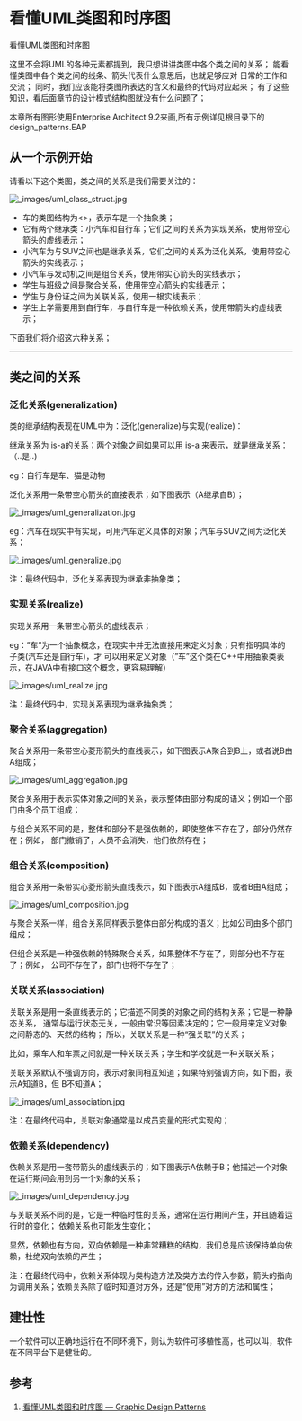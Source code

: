 # 看懂UML类图和时序图

[看懂UML类图和时序图](https://design-patterns.readthedocs.io/zh_CN/latest/read_uml.html#uml "永久链接至标题")

这里不会将UML的各种元素都提到，我只想讲讲类图中各个类之间的关系； 能看懂类图中各个类之间的线条、箭头代表什么意思后，也就足够应对 日常的工作和交流； 同时，我们应该能将类图所表达的含义和最终的代码对应起来； 有了这些知识，看后面章节的设计模式结构图就没有什么问题了；

本章所有图形使用Enterprise Architect 9.2来画,所有示例详见根目录下的design_patterns.EAP

## 从一个示例开始[](https://design-patterns.readthedocs.io/zh_CN/latest/read_uml.html#id1 "永久链接至标题")

请看以下这个类图，类之间的关系是我们需要关注的：

![_images/uml_class_struct.jpg](https://design-patterns.readthedocs.io/zh_CN/latest/_images/uml_class_struct.jpg)

*   车的类图结构为<<abstract>>，表示车是一个抽象类；
*   它有两个继承类：小汽车和自行车；它们之间的关系为实现关系，使用带空心箭头的虚线表示；
*   小汽车为与SUV之间也是继承关系，它们之间的关系为泛化关系，使用带空心箭头的实线表示；
*   小汽车与发动机之间是组合关系，使用带实心箭头的实线表示；
*   学生与班级之间是聚合关系，使用带空心箭头的实线表示；
*   学生与身份证之间为关联关系，使用一根实线表示；
*   学生上学需要用到自行车，与自行车是一种依赖关系，使用带箭头的虚线表示；

下面我们将介绍这六种关系；

* * *

## 类之间的关系[](https://design-patterns.readthedocs.io/zh_CN/latest/read_uml.html#id2 "永久链接至标题")

### 泛化关系(generalization)[](https://design-patterns.readthedocs.io/zh_CN/latest/read_uml.html#generalization "永久链接至标题")

类的继承结构表现在UML中为：泛化(generalize)与实现(realize)：

继承关系为 is-a的关系；两个对象之间如果可以用 is-a 来表示，就是继承关系：（..是..)

eg：自行车是车、猫是动物

泛化关系用一条带空心箭头的直接表示；如下图表示（A继承自B）；

![_images/uml_generalization.jpg](https://design-patterns.readthedocs.io/zh_CN/latest/_images/uml_generalization.jpg)

eg：汽车在现实中有实现，可用汽车定义具体的对象；汽车与SUV之间为泛化关系；

![_images/uml_generalize.jpg](https://design-patterns.readthedocs.io/zh_CN/latest/_images/uml_generalize.jpg)

注：最终代码中，泛化关系表现为继承非抽象类；

### 实现关系(realize)[](https://design-patterns.readthedocs.io/zh_CN/latest/read_uml.html#realize "永久链接至标题")

实现关系用一条带空心箭头的虚线表示；

eg：”车”为一个抽象概念，在现实中并无法直接用来定义对象；只有指明具体的子类(汽车还是自行车)，才 可以用来定义对象（”车”这个类在C++中用抽象类表示，在JAVA中有接口这个概念，更容易理解）

![_images/uml_realize.jpg](https://design-patterns.readthedocs.io/zh_CN/latest/_images/uml_realize.jpg)

注：最终代码中，实现关系表现为继承抽象类；

### 聚合关系(aggregation)[](https://design-patterns.readthedocs.io/zh_CN/latest/read_uml.html#aggregation "永久链接至标题")

聚合关系用一条带空心菱形箭头的直线表示，如下图表示A聚合到B上，或者说B由A组成；

![_images/uml_aggregation.jpg](https://design-patterns.readthedocs.io/zh_CN/latest/_images/uml_aggregation.jpg)

聚合关系用于表示实体对象之间的关系，表示整体由部分构成的语义；例如一个部门由多个员工组成；

与组合关系不同的是，整体和部分不是强依赖的，即使整体不存在了，部分仍然存在；例如， 部门撤销了，人员不会消失，他们依然存在；

### 组合关系(composition)[](https://design-patterns.readthedocs.io/zh_CN/latest/read_uml.html#composition "永久链接至标题")

组合关系用一条带实心菱形箭头直线表示，如下图表示A组成B，或者B由A组成；

![_images/uml_composition.jpg](https://design-patterns.readthedocs.io/zh_CN/latest/_images/uml_composition.jpg)

与聚合关系一样，组合关系同样表示整体由部分构成的语义；比如公司由多个部门组成；

但组合关系是一种强依赖的特殊聚合关系，如果整体不存在了，则部分也不存在了；例如， 公司不存在了，部门也将不存在了；

### 关联关系(association)[](https://design-patterns.readthedocs.io/zh_CN/latest/read_uml.html#association "永久链接至标题")

关联关系是用一条直线表示的；它描述不同类的对象之间的结构关系；它是一种静态关系， 通常与运行状态无关，一般由常识等因素决定的；它一般用来定义对象之间静态的、天然的结构； 所以，关联关系是一种“强关联”的关系；

比如，乘车人和车票之间就是一种关联关系；学生和学校就是一种关联关系；

关联关系默认不强调方向，表示对象间相互知道；如果特别强调方向，如下图，表示A知道B，但 B不知道A；

![_images/uml_association.jpg](https://design-patterns.readthedocs.io/zh_CN/latest/_images/uml_association.jpg)

注：在最终代码中，关联对象通常是以成员变量的形式实现的；

### 依赖关系(dependency)[](https://design-patterns.readthedocs.io/zh_CN/latest/read_uml.html#dependency "永久链接至标题")

依赖关系是用一套带箭头的虚线表示的；如下图表示A依赖于B；他描述一个对象在运行期间会用到另一个对象的关系；

![_images/uml_dependency.jpg](https://design-patterns.readthedocs.io/zh_CN/latest/_images/uml_dependency.jpg)

与关联关系不同的是，它是一种临时性的关系，通常在运行期间产生，并且随着运行时的变化； 依赖关系也可能发生变化；

显然，依赖也有方向，双向依赖是一种非常糟糕的结构，我们总是应该保持单向依赖，杜绝双向依赖的产生；

注：在最终代码中，依赖关系体现为类构造方法及类方法的传入参数，箭头的指向为调用关系；依赖关系除了临时知道对方外，还是“使用”对方的方法和属性；




## 建壮性

一个软件可以正确地运行在不同环境下，则认为软件可移植性高，也可以叫，软件在不同平台下是健壮的。

## 参考

1. [看懂UML类图和时序图 — Graphic Design Patterns](https://design-patterns.readthedocs.io/zh_CN/latest/read_uml.html)
